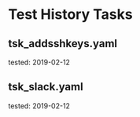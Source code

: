 # Test History Tasks

## tsk_addsshkeys.yaml

tested: 2019-02-12

## tsk_slack.yaml

tested: 2019-02-12

